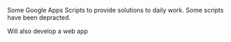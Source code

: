 Some Google Apps Scripts to provide solutions to daily work.
Some scripts have been depracted.

Will also develop a web app
